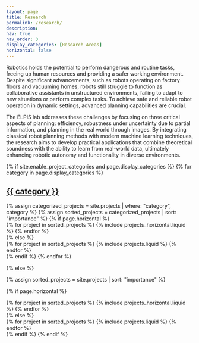 ```yaml
---
layout: page
title: Research 
permalink: /research/
description: 
nav: true 
nav_order: 3
display_categories: [Research Areas]
horizontal: false
---
```



Robotics holds the potential to perform dangerous and routine tasks, freeing up human resources and providing a safer working environment. Despite significant advancements, such as robots operating on factory floors and vacuuming homes, robots still struggle to function as collaborative assistants in unstructured environments, failing to adapt to new situations or perform complex tasks. To achieve safe and reliable robot operation in dynamic settings, advanced planning capabilities are crucial. 

 The ELPIS lab addresses these challenges by focusing on three critical aspects of planning: efficiency, robustness under uncertainty due to partial information, and planning in the real world through images. By integrating classical robot planning methods with modern machine learning techniques, the research aims to develop practical applications that combine theoretical soundness with the ability to learn from real-world data, ultimately enhancing robotic autonomy and functionality in diverse environments.


<!-- pages/projects.md -->
<div class="projects">
{% if site.enable_project_categories and page.display_categories %}
  <!-- Display categorized projects -->
  {% for category in page.display_categories %}
  <a id="{{ category }}" href=".#{{ category }}">
    <h2 class="category">{{ category }}</h2>
  </a>
  {% assign categorized_projects = site.projects | where: "category", category %}
  {% assign sorted_projects = categorized_projects | sort: "importance" %}
  <!-- Generate cards for each project -->
  {% if page.horizontal %}
  <div class="container">
    <div class="row row-cols-1 row-cols-md-2">
    {% for project in sorted_projects %}
      {% include projects_horizontal.liquid %}
    {% endfor %}
    </div>
  </div>
  {% else %}
  <div class="row row-cols-1 row-cols-md-3">
    {% for project in sorted_projects %}
      {% include projects.liquid %}
    {% endfor %}
  </div>
  {% endif %}
  {% endfor %}

{% else %}

<!-- Display projects without categories -->

{% assign sorted_projects = site.projects | sort: "importance" %}

  <!-- Generate cards for each project -->

{% if page.horizontal %}

  <div class="container">
    <div class="row row-cols-1 row-cols-md-2">
    {% for project in sorted_projects %}
      {% include projects_horizontal.liquid %}
    {% endfor %}
    </div>
  </div>
  {% else %}
  <div class="row row-cols-1 row-cols-md-3">
    {% for project in sorted_projects %}
      {% include projects.liquid %}
    {% endfor %}
  </div>
  {% endif %}
{% endif %}
</div>
